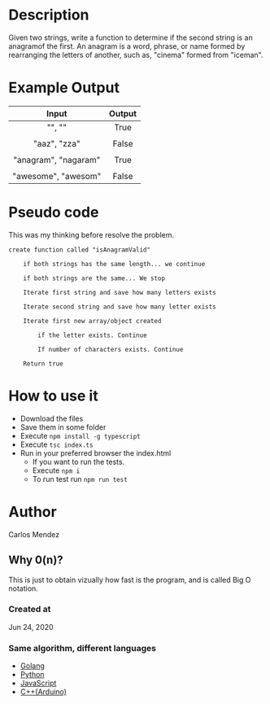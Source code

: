 # Description

Given two strings, write a function to determine if the second string is an anagramof the first. An anagram is a word, phrase, or name formed by rearranging the letters of another, such as, "cinema" formed from "iceman".

# Example Output

| Input                 | Output        |
|:---------------------:|:-------------:|
| "", ""                | True          |
|                       |               |
| "aaz", "zza"          | False         |
|                       |               |
| "anagram", "nagaram"  | True          |
|                       |               |
| "awesome", "awesom"   | False         |

# Pseudo code

This was my thinking before resolve the problem.
```
create function called "isAnagramValid"

    if both strings has the same length... we continue

    if both strings are the same... We stop

    Iterate first string and save how many letters exists

    Iterate second string and save how many letter exists

    Iterate first new array/object created

        if the letter exists. Continue

        If number of characters exists. Continue

    Return true
```

# How to use it

* Download the files
* Save them in some folder
* Execute `npm install -g typescript`
* Execute `tsc index.ts`
* Run in your preferred browser the index.html
    * If you want to run the tests.
    * Execute `npm i`
    * To run test run `npm run test`

# Author

Carlos Mendez

## Why 0(n)?

This is just to obtain vizually how fast is the program, and is called Big O notation.

### Created at 

Jun 24, 2020

### Same algorithm, different languages

* [Golang](https://github.com/cjairm/go/tree/master/Algorithms-Go/001_anagram)
* [Python](https://github.com/cjairm/python/tree/master/Algoritms-Py/001_anagram)
* [JavaScript](https://github.com/cjairm/javascript/tree/master/Algorithms-JS/001_anagram)
* [C++(Arduino)](https://github.com/cjairm/arduino/tree/master/Algorithms-Cpp/001_anagram)